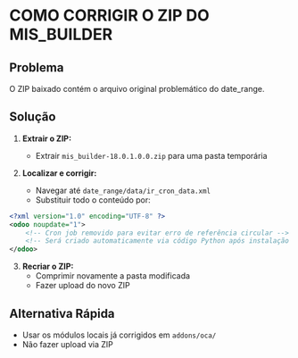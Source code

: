 # COMO CORRIGIR O ZIP DO MIS_BUILDER

## Problema
O ZIP baixado contém o arquivo original problemático do date_range.

## Solução
1. **Extrair o ZIP:**
   - Extrair `mis_builder-18.0.1.0.0.zip` para uma pasta temporária

2. **Localizar e corrigir:**
   - Navegar até `date_range/data/ir_cron_data.xml`
   - Substituir todo o conteúdo por:

```xml
<?xml version="1.0" encoding="UTF-8" ?>
<odoo noupdate="1">
    <!-- Cron job removido para evitar erro de referência circular -->
    <!-- Será criado automaticamente via código Python após instalação -->
</odoo>
```

3. **Recriar o ZIP:**
   - Comprimir novamente a pasta modificada
   - Fazer upload do novo ZIP

## Alternativa Rápida
- Usar os módulos locais já corrigidos em `addons/oca/`
- Não fazer upload via ZIP
